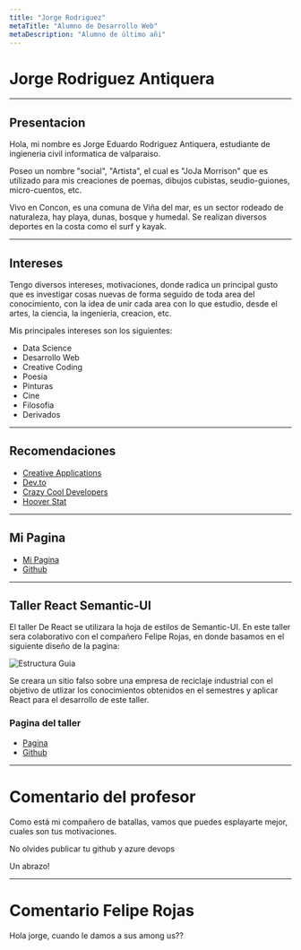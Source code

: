 ```yaml
---
title: "Jorge Rodriguez"
metaTitle: "Alumno de Desarrollo Web"
metaDescription: "Alumno de último añi"
---
```


# Jorge Rodriguez Antiquera
***
## Presentacion
Hola, mi nombre es Jorge Eduardo Rodriguez Antiquera, estudiante de ingieneria civil informatica de valparaiso. 

Poseo un nombre "social", "Artista", el cual es "JoJa Morrison" que es utilizado para mis creaciones de poemas, dibujos cubistas, seudio-guiones, micro-cuentos, etc. 

Vivo en Concon, es una comuna de Viña del mar, es un sector rodeado de naturaleza, hay playa, dunas, bosque y humedal.
Se realizan diversos deportes en la costa como el surf y kayak.
***
## Intereses
Tengo diversos intereses, motivaciones, donde radica un principal gusto que es investigar cosas nuevas de forma seguido de toda area del conocimiento, con la idea de unir cada area con lo que estudio, desde el artes, la ciencia, la ingenieria, creacion, etc.

Mis principales intereses son los siguientes:
- Data Science
- Desarrollo Web
- Creative Coding
- Poesia
- Pinturas
- Cine
- Filosofia
- Derivados

***
## Recomendaciones 

- [Creative Applications](https://www.creativeapplications.net/)
- [Dev.to](https://dev.to/)
- [Crazy Cool Developers](https://crazycooldevelopers.github.io/)
- [Hoover Stat](https://www.hoverstat.es/?fbclid=IwAR320tc2JX5UxdAsE1dtgk1cHOs-bNpHDPcjGyV2hjqQ6NIOkqF9JniXipI)
***
## Mi Pagina
- [Mi Pagina](https://jorgerodrigueza.me/)
- [Github](https://github.com/jorgeRodriguezAntiquera/wiki-uv)
***
## Taller React Semantic-UI
El taller De React se utilizara la hoja de estilos de Semantic-UI. En este taller sera colaborativo con el compañero Felipe Rojas, en donde basamos en el siguiente diseño de la pagina:



![Estructura Guia](https://www.101computing.net/wp/wp-content/uploads/HTML-Layout-2.png)

Se creara un sitio falso sobre una empresa de reciclaje industrial con el objetivo de utlizar los conocimientos obtenidos en el semestres y aplicar React para el desarrollo de este taller.
### Pagina del taller
- [Pagina](https://semantic-ui.feliperojas.me/)
- [Github](https://github.com/jorgeRodriguezAntiquera/semantic-intro)
*** 
# Comentario del profesor

Como está mi compañero de batallas, vamos que puedes esplayarte mejor, cuales son tus motivaciones.

No olvides publicar tu github y azure devops

Un abrazo!
***
# Comentario Felipe Rojas

Hola jorge, cuando le damos a sus among us??
